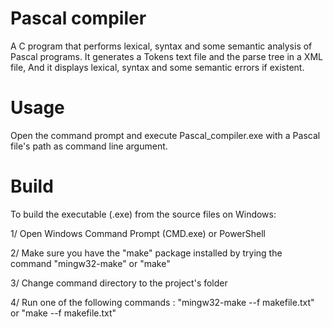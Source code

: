 # Pascal compiler

A C program that performs lexical, syntax and some semantic analysis of Pascal programs.
It generates a Tokens text file and the parse tree in a XML file,
And it displays lexical, syntax and some semantic errors if existent.

# Usage
Open the command prompt and execute Pascal_compiler.exe with a Pascal file's path as command line argument.

# Build
To build the executable (.exe) from the source files on Windows:

1/ Open Windows Command Prompt (CMD.exe) or PowerShell

2/ Make sure you have the "make" package installed by trying the command "mingw32-make" or "make"

3/ Change command directory to the project's folder

4/ Run one of the following commands : "mingw32-make --f makefile.txt" or "make --f makefile.txt"

